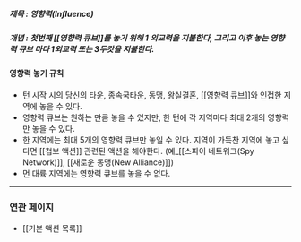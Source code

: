 ##### 제목 : 영향력(Influence)
##### 개념 : 첫번째 [[영향력 큐브]]를 놓기 위해 1 외교력을 지불한다, 그리고 이후 놓는 영향력 큐브 마다 1외교력 또는 3두캇을 지불한다.

#### 영향력 놓기 규칙
- 턴 시작 시의 당신의 타운, 종속국타운, 동맹, 왕실결혼, [[영향력 큐브]]와 인접한 지역에 놓을 수 있다.
- 영향력 큐브는 원하는 만큼 놓을 수 있지만, 한 턴에 각 지역마다 최대 2개의 영향력만 놓을 수 있다.
- 한 지역에는 최대 5개의 영향력 큐브만 놓일 수 있다. 지역이 가득찬 지역에 놓고 싶다면 [[첩보 액션]] 관련된 액션을 해야한다. (예_[[스파이 네트워크(Spy Network)]], [[새로운 동맹(New Alliance)]])
- 먼 대륙 지역에는 영향력 큐브를 놓을 수 없다.

--- 

### 연관 페이지
- [[기본 액션 목록]]
